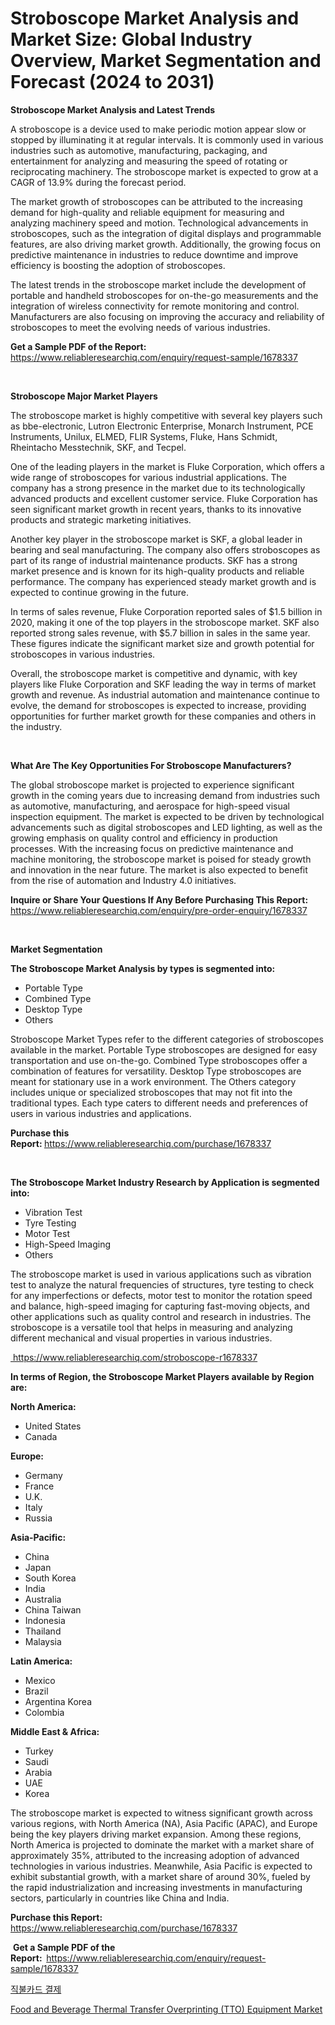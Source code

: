 <p><h1>Stroboscope Market Analysis and Market Size: Global Industry Overview, Market Segmentation and Forecast (2024 to 2031)</h1></p><p><strong>Stroboscope Market Analysis and Latest Trends</strong></p>
<p><p>A stroboscope is a device used to make periodic motion appear slow or stopped by illuminating it at regular intervals. It is commonly used in various industries such as automotive, manufacturing, packaging, and entertainment for analyzing and measuring the speed of rotating or reciprocating machinery. The stroboscope market is expected to grow at a CAGR of 13.9% during the forecast period.</p><p>The market growth of stroboscopes can be attributed to the increasing demand for high-quality and reliable equipment for measuring and analyzing machinery speed and motion. Technological advancements in stroboscopes, such as the integration of digital displays and programmable features, are also driving market growth. Additionally, the growing focus on predictive maintenance in industries to reduce downtime and improve efficiency is boosting the adoption of stroboscopes.</p><p>The latest trends in the stroboscope market include the development of portable and handheld stroboscopes for on-the-go measurements and the integration of wireless connectivity for remote monitoring and control. Manufacturers are also focusing on improving the accuracy and reliability of stroboscopes to meet the evolving needs of various industries.</p></p>
<p><strong>Get a Sample PDF of the Report:&nbsp;</strong> <a href="https://www.reliableresearchiq.com/enquiry/request-sample/1678337">https://www.reliableresearchiq.com/enquiry/request-sample/1678337</a></p>
<p>&nbsp;</p>
<p><strong>Stroboscope Major Market Players</strong></p>
<p><p>The stroboscope market is highly competitive with several key players such as bbe-electronic, Lutron Electronic Enterprise, Monarch Instrument, PCE Instruments, Unilux, ELMED, FLIR Systems, Fluke, Hans Schmidt, Rheintacho Messtechnik, SKF, and Tecpel. </p><p>One of the leading players in the market is Fluke Corporation, which offers a wide range of stroboscopes for various industrial applications. The company has a strong presence in the market due to its technologically advanced products and excellent customer service. Fluke Corporation has seen significant market growth in recent years, thanks to its innovative products and strategic marketing initiatives.</p><p>Another key player in the stroboscope market is SKF, a global leader in bearing and seal manufacturing. The company also offers stroboscopes as part of its range of industrial maintenance products. SKF has a strong market presence and is known for its high-quality products and reliable performance. The company has experienced steady market growth and is expected to continue growing in the future.</p><p>In terms of sales revenue, Fluke Corporation reported sales of $1.5 billion in 2020, making it one of the top players in the stroboscope market. SKF also reported strong sales revenue, with $5.7 billion in sales in the same year. These figures indicate the significant market size and growth potential for stroboscopes in various industries.</p><p>Overall, the stroboscope market is competitive and dynamic, with key players like Fluke Corporation and SKF leading the way in terms of market growth and revenue. As industrial automation and maintenance continue to evolve, the demand for stroboscopes is expected to increase, providing opportunities for further market growth for these companies and others in the industry.</p></p>
<p>&nbsp;</p>
<p><strong>What Are The Key Opportunities For Stroboscope Manufacturers?</strong></p>
<p><p>The global stroboscope market is projected to experience significant growth in the coming years due to increasing demand from industries such as automotive, manufacturing, and aerospace for high-speed visual inspection equipment. The market is expected to be driven by technological advancements such as digital stroboscopes and LED lighting, as well as the growing emphasis on quality control and efficiency in production processes. With the increasing focus on predictive maintenance and machine monitoring, the stroboscope market is poised for steady growth and innovation in the near future. The market is also expected to benefit from the rise of automation and Industry 4.0 initiatives.</p></p>
<p><strong>Inquire or Share Your Questions If Any Before Purchasing This Report:</strong> <a href="https://www.reliableresearchiq.com/enquiry/pre-order-enquiry/1678337">https://www.reliableresearchiq.com/enquiry/pre-order-enquiry/1678337</a></p>
<p>&nbsp;</p>
<p><strong>Market Segmentation</strong></p>
<p><strong>The Stroboscope Market Analysis by types is segmented into:</strong></p>
<p><ul><li>Portable Type</li><li>Combined Type</li><li>Desktop Type</li><li>Others</li></ul></p>
<p><p>Stroboscope Market Types refer to the different categories of stroboscopes available in the market. Portable Type stroboscopes are designed for easy transportation and use on-the-go. Combined Type stroboscopes offer a combination of features for versatility. Desktop Type stroboscopes are meant for stationary use in a work environment. The Others category includes unique or specialized stroboscopes that may not fit into the traditional types. Each type caters to different needs and preferences of users in various industries and applications.</p></p>
<p><strong>Purchase this Report:&nbsp;</strong><a href="https://www.reliableresearchiq.com/purchase/1678337">https://www.reliableresearchiq.com/purchase/1678337</a></p>
<p>&nbsp;</p>
<p><strong>The Stroboscope Market Industry Research by Application is segmented into:</strong></p>
<p><ul><li>Vibration Test</li><li>Tyre Testing</li><li>Motor Test</li><li>High-Speed Imaging</li><li>Others</li></ul></p>
<p><p>The stroboscope market is used in various applications such as vibration test to analyze the natural frequencies of structures, tyre testing to check for any imperfections or defects, motor test to monitor the rotation speed and balance, high-speed imaging for capturing fast-moving objects, and other applications such as quality control and research in industries. The stroboscope is a versatile tool that helps in measuring and analyzing different mechanical and visual properties in various industries.</p></p>
<p><a href="https://www.reliableresearchiq.com/stroboscope-r1678337">&nbsp;https://www.reliableresearchiq.com/stroboscope-r1678337</a></p>
<p><strong>In terms of Region, the Stroboscope Market Players available by Region are:</strong></p>
<p>
    <p> <strong> North America: </strong>
        <ul>
            <li>United States</li>
            <li>Canada</li>
        </ul>
        </p> 
    <p> <strong> Europe: </strong>
        <ul>
            <li>Germany</li>
            <li>France</li>
            <li>U.K.</li>
            <li>Italy</li>
            <li>Russia</li>
        </ul>
        </p> 
    <p> <strong> Asia-Pacific: </strong>
        <ul>
            <li>China</li>
            <li>Japan</li>
            <li>South Korea</li>
            <li>India</li>
            <li>Australia</li>
            <li>China Taiwan</li>
            <li>Indonesia</li>
            <li>Thailand</li>
            <li>Malaysia</li>
        </ul>
        </p> 
    <p> <strong> Latin America: </strong>
        <ul>
            <li>Mexico</li>
            <li>Brazil</li>
            <li>Argentina Korea</li>
            <li>Colombia</li>
        </ul>
        </p> 
    <p> <strong> Middle East & Africa: </strong>
        <ul>
            <li>Turkey</li>
            <li>Saudi</li>
            <li>Arabia</li>
            <li>UAE</li>
            <li>Korea</li>
        </ul>
    </p>
    </p>
<p><p>The stroboscope market is expected to witness significant growth across various regions, with North America (NA), Asia Pacific (APAC), and Europe being the key players driving market expansion. Among these regions, North America is projected to dominate the market with a market share of approximately 35%, attributed to the increasing adoption of advanced technologies in various industries. Meanwhile, Asia Pacific is expected to exhibit substantial growth, with a market share of around 30%, fueled by the rapid industrialization and increasing investments in manufacturing sectors, particularly in countries like China and India.</p></p>
<p><strong>Purchase this Report: </strong><a href="https://www.reliableresearchiq.com/purchase/1678337">https://www.reliableresearchiq.com/purchase/1678337</a></p>
<p>&nbsp;<strong>Get a Sample PDF of the Report:&nbsp;&nbsp;</strong><a href="https://www.reliableresearchiq.com/enquiry/request-sample/1678337">https://www.reliableresearchiq.com/enquiry/request-sample/1678337</a></p>
<p><strong></strong></p>
<p><p><a href="https://github.com/nicholasellison0076890/Market-Research-Report-List-2/blob/main/663125646714.md">직불카드 결제</a></p><p><a href="https://view.publitas.com/reportprime-1/food-and-beverage-thermal-transfer-overprinting-tto-equipment-market-a-global-and-regional-analysis-focus-on-region-country-level-analysis-and-competitive-landscape-analysis-and-forecast-2024-2031/">Food and Beverage Thermal Transfer Overprinting (TTO) Equipment Market</a></p></p>